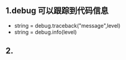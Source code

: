 
## 1.debug 可以跟踪到代码信息
* string = debug.traceback("message",level)
* string = debug.info(level)

## 2.